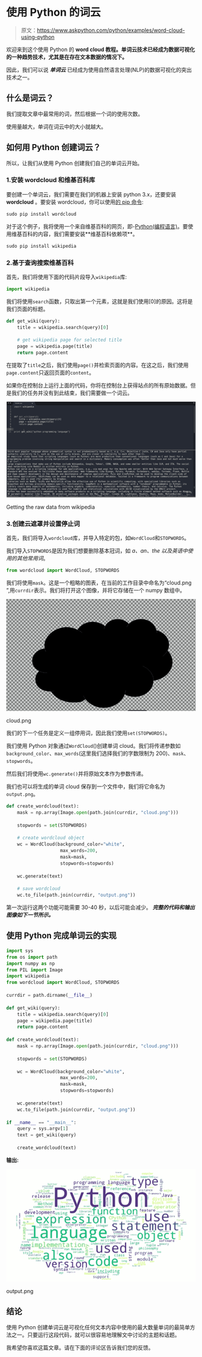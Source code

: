 # 使用 Python 的词云

> 原文：<https://www.askpython.com/python/examples/word-cloud-using-python>

欢迎来到这个使用 Python 的 **word cloud 教程。单词云技术已经成为数据可视化的一种趋势技术，尤其是在存在文本数据的情况下。**

因此，我们可以说 ***单词云*** 已经成为使用自然语言处理(NLP)的数据可视化的突出技术之一。

## 什么是词云？

我们提取文章中最常用的词，然后根据一个词的使用次数。

使用量越大，单词在词云中的大小就越大。

## 如何用 Python 创建词云？

所以，让我们从使用 Python 创建我们自己的单词云开始。

### 1.安装 wordcloud 和维基百科库

要创建一个单词云，我们需要在我们的机器上安装 python 3.x，还要安装 **wordcloud** 。要安装 wordcloud，你可以使用[的 pip 命令](https://www.askpython.com/python-modules/python-pip):

```py
sudo pip install wordcloud

```

对于这个例子，我将使用一个来自维基百科的网页，即-[Python(编程语言)](https://en.wikipedia.org/wiki/Python_(programming_language))。要使用维基百科的内容，我们需要安装**维基百科依赖项**。

```py
sudo pip install wikipedia

```

### 2.基于查询搜索维基百科

首先，我们将使用下面的代码片段导入`wikipedia`库:

```py
import wikipedia

```

我们将使用`search`函数，只取出第一个元素，这就是我们使用[0]的原因。这将是我们页面的标题。

```py
def get_wiki(query):
	title = wikipedia.search(query)[0]

	# get wikipedia page for selected title
	page = wikipedia.page(title)
	return page.content

```

在提取了`title`之后，我们使用`page()`并检索页面的内容。在这之后，我们使用`page.content`只返回页面的`content`。

如果你在控制台上运行上面的代码，你将在控制台上获得站点的所有原始数据。但是我们的任务并没有到此结束，我们需要做一个词云。

![Image 1](img/33e8eafdbf9ddfc81496cc1e7ac5f3a9.png)

Getting the raw data from wikipedia

### 3.创建云遮罩并设置停止词

首先，我们将导入`wordcloud`库，并导入特定的包，如`WordCloud`和`STOPWORDS`。

我们导入`STOPWORDS`是因为我们想要删除基本冠词，如 *a、an、the 以及英语中使用的其他常用词*。

```py
from wordcloud import WordCloud, STOPWORDS

```

我们将使用`mask`。这是一个粗略的图表，在当前的工作目录中命名为“cloud.png ”,用`currdir`表示。我们将打开这个图像，并将它存储在一个 numpy 数组中。

![Image 2](img/cb73aa72ff4080d5d90ecf8563f740fa.png)

cloud.png

我们的下一个任务是定义一组停用词，因此我们使用`set(STOPWORDS)`。

我们使用 Python 对象通过`WordCloud`()创建单词 cloud。我们将传递参数如`background_color`、`max_words`(这里我们选择我们的字数限制为 200)、`mask`、`stopwords`。

然后我们将使用`wc.generate()`并将原始文本作为参数传递。

我们也可以将生成的单词 cloud 保存到一个文件中，我们将它命名为`output.png`。

```py
def create_wordcloud(text):
	mask = np.array(Image.open(path.join(currdir, "cloud.png")))

	stopwords = set(STOPWORDS)

	# create wordcloud object
	wc = WordCloud(background_color="white",
					max_words=200, 
					mask=mask,
	               	stopwords=stopwords)

	wc.generate(text)

	# save wordcloud
	wc.to_file(path.join(currdir, "output.png"))

```

第一次运行这两个功能可能需要 30-40 秒，以后可能会减少。 ***完整的代码和输出图像如下一节所示。***

## 使用 Python 完成单词云的实现

```py
import sys
from os import path
import numpy as np
from PIL import Image
import wikipedia
from wordcloud import WordCloud, STOPWORDS

currdir = path.dirname(__file__)

def get_wiki(query):
	title = wikipedia.search(query)[0]
	page = wikipedia.page(title)
	return page.content

def create_wordcloud(text):
	mask = np.array(Image.open(path.join(currdir, "cloud.png")))

	stopwords = set(STOPWORDS)

	wc = WordCloud(background_color="white",
					max_words=200, 
					mask=mask,
	               	stopwords=stopwords)

	wc.generate(text)
	wc.to_file(path.join(currdir, "output.png"))

if __name__ == "__main__":
	query = sys.argv[1]
	text = get_wiki(query)

	create_wordcloud(text)

```

**输出:**

![Image 3](img/096f86f2b4bbb2e59f14bda57888ca48.png)

output.png

## 结论

使用 Python 创建单词云是可视化任何文本内容中使用的最大数量单词的最简单方法之一。只要运行这段代码，就可以很容易地理解文中讨论的主题和话题。

我希望你喜欢这篇文章。请在下面的评论区告诉我们您的反馈。